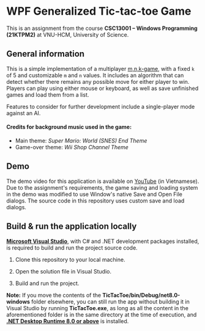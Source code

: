 # WPF Generalized Tic-tac-toe Game

This is an assignment from the course **CSC13001 – Windows Programming (21KTPM2)** at VNU-HCM, University of Science.

## General information
This is a simple implementation of a multiplayer [m,n,k-game](https://en.wikipedia.org/wiki/M,n,k-game), with a fixed `k` of $5$ and customizable `m` and `n` values. It includes an algorithm that can detect whether there remains any possible move for either player to win. Players can play using either mouse or keyboard, as well as save unfinished games and load them from a list.

Features to consider for further development include a single-player mode against an AI.

#### Credits for background music used in the game:
- Main theme: *Super Mario: World (SNES) End Theme*
- Game-over theme: *Wii Shop Channel Theme*

## Demo
The demo video for this application is available on [YouTube](https://youtu.be/gdkQVo9UXRM) (in Vietnamese). Due to the assignment's requirements, the game saving and loading system in the demo was modified to use Window's native Save and Open File dialogs. The source code in this repository uses custom save and load dialogs.

## Build & run the application locally
[**Microsoft Visual Studio**](https://visualstudio.microsoft.com/vs/community/), with C# and .NET development packages installed, is required to build and run the project source code.

1. Clone this repository to your local machine.

2. Open the solution file in Visual Studio.

3. Build and run the project.

**Note:** If you move the contents of the **TicTacToe/bin/Debug/net8.0-windows** folder elsewhere, you can still run the app without building it in Visual Studio by running **TicTacToe.exe**, as long as all the content in the aforementioned folder is in the same directory at the time of execution, and [**.NET Desktop Runtime 8.0 or above**](https://dotnet.microsoft.com/en-us/download/dotnet/8.0) is installed.
